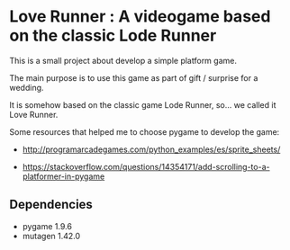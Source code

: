 # Love Runner : A videogame based on the classic Lode Runner

This is a small project about develop a simple platform game.

The main purpose is to use this game as part of gift / surprise for a wedding.

It is somehow based on the classic game Lode Runner, so... we called it Love Runner.

Some resources that helped me to choose pygame to develop the game:

* http://programarcadegames.com/python_examples/es/sprite_sheets/

* https://stackoverflow.com/questions/14354171/add-scrolling-to-a-platformer-in-pygame

## Dependencies

* pygame 1.9.6
* mutagen 1.42.0